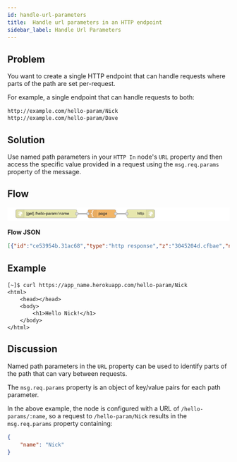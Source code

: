 ```yaml
---
id: handle-url-parameters
title:  Handle url parameters in an HTTP endpoint
sidebar_label: Handle Url Parameters
---
```


## Problem

You want to create a single HTTP endpoint that can handle requests where parts
of the path are set per-request.

For example, a single endpoint that can handle requests to both:

    http://example.com/hello-param/Nick
    http://example.com/hello-param/Dave


## Solution

Use named path parameters in your <code class="node">HTTP In</code> node's `URL`
property and then access the specific value provided in a request using the
`msg.req.params` property of the message.

## Flow

![](../assets/httpEndpoints/handle-url-parameters.png)

<b>Flow JSON</b>

```json
[{"id":"ce53954b.31ac68","type":"http response","z":"3045204d.cfbae","name":"","x":490,"y":280,"wires":[]},{"id":"288a7c0.fd77584","type":"template","z":"3045204d.cfbae","name":"page","field":"payload","fieldType":"msg","format":"handlebars","syntax":"mustache","template":"<html>\n    <head></head>\n    <body>\n        <h1>Hello {{req.params.name}}!</h1>\n    </body>\n</html>","x":350,"y":280,"wires":[["ce53954b.31ac68"]]},{"id":"7665c67d.899a38","type":"http in","z":"3045204d.cfbae","name":"","url":"/hello-param/:name","method":"get","swaggerDoc":"","x":150,"y":280,"wires":[["288a7c0.fd77584"]]}]
```

## Example
```text
[~]$ curl https://app_name.herokuapp.com/hello-param/Nick
<html>
    <head></head>
    <body>
        <h1>Hello Nick!</h1>
    </body>
</html>
```


## Discussion

Named path parameters in the `URL` property can be used to identify parts of the
path that can vary between requests.

The `msg.req.params` property is an object of key/value pairs for each path parameter.

In the above example, the node is configured with a URL of `/hello-params/:name`,
so a request to `/hello-param/Nick` results in the `msg.req.params` property containing:

```json
{
    "name": "Nick"
}
```
